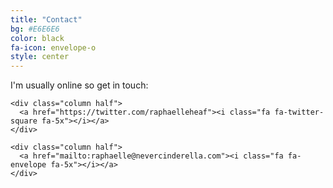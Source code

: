 ```yaml
---
title: "Contact"
bg: #E6E6E6
color: black
fa-icon: envelope-o
style: center
---
```


I'm usually online so get in touch:

<div class="container">
  <div class="row">

    <div class="column half">
      <a href="https://twitter.com/raphaelleheaf"><i class="fa fa-twitter-square fa-5x"></i></a>
    </div>

    <div class="column half">
      <a href="mailto:raphaelle@nevercinderella.com"><i class="fa fa-envelope fa-5x"></i></a>
    </div>

  </div>
</div>
